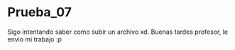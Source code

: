 # Prueba_07
Sigo intentando saber como subir un archivo xd.
Buenas tardes profesor, le envio mi trabajo :p
